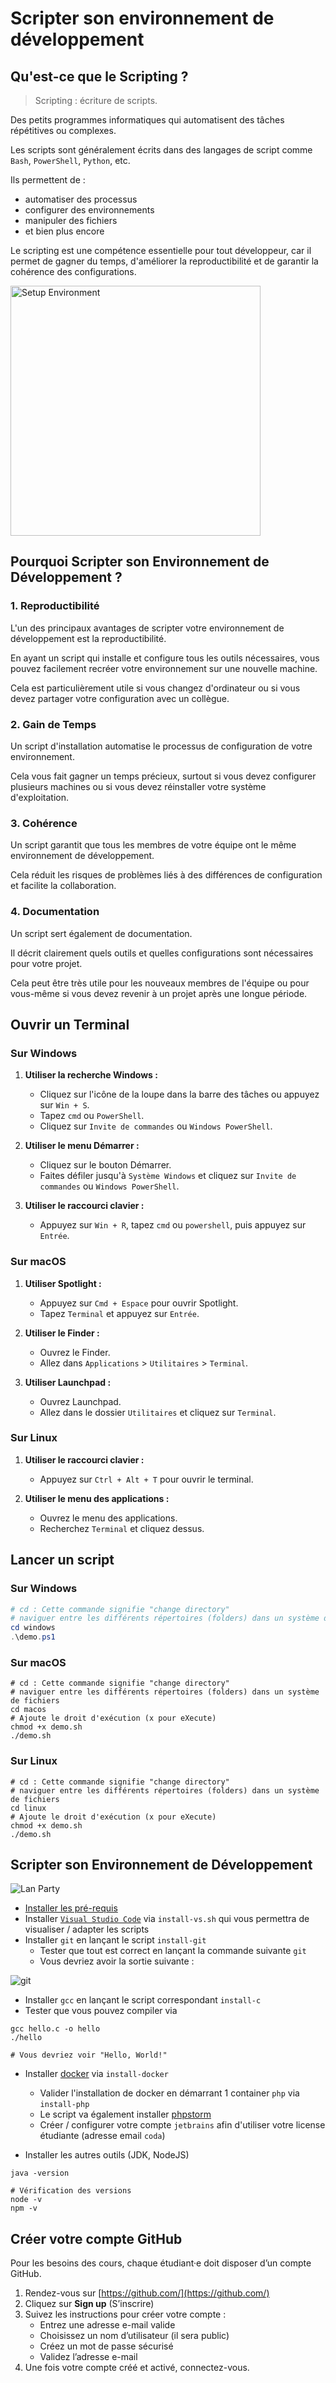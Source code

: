 # Scripter son environnement de développement
## Qu'est-ce que le Scripting ?
> Scripting : écriture de scripts.

Des petits programmes informatiques qui automatisent des tâches répétitives ou complexes.

Les scripts sont généralement écrits dans des langages de script comme `Bash`, `PowerShell`, `Python`, etc. 

Ils permettent de :
- automatiser des processus
- configurer des environnements
- manipuler des fichiers
- et bien plus encore

Le scripting est une compétence essentielle pour tout développeur, car il permet de gagner du temps, d'améliorer la reproductibilité et de garantir la cohérence des configurations.

<img src="img/setup-env.webp" alt="Setup Environment" height="400"/>

## Pourquoi Scripter son Environnement de Développement ?
### 1. Reproductibilité
L'un des principaux avantages de scripter votre environnement de développement est la reproductibilité. 

En ayant un script qui installe et configure tous les outils nécessaires, vous pouvez facilement recréer votre environnement sur une nouvelle machine. 

Cela est particulièrement utile si vous changez d'ordinateur ou si vous devez partager votre configuration avec un collègue.

### 2. Gain de Temps
Un script d'installation automatise le processus de configuration de votre environnement. 

Cela vous fait gagner un temps précieux, surtout si vous devez configurer plusieurs machines ou si vous devez réinstaller votre système d'exploitation.

### 3. Cohérence
Un script garantit que tous les membres de votre équipe ont le même environnement de développement. 

Cela réduit les risques de problèmes liés à des différences de configuration et facilite la collaboration.

### 4. Documentation
Un script sert également de documentation. 

Il décrit clairement quels outils et quelles configurations sont nécessaires pour votre projet. 

Cela peut être très utile pour les nouveaux membres de l'équipe ou pour vous-même si vous devez revenir à un projet après une longue période.

## Ouvrir un Terminal
### Sur Windows
1. **Utiliser la recherche Windows :**
   - Cliquez sur l'icône de la loupe dans la barre des tâches ou appuyez sur `Win + S`.
   - Tapez `cmd` ou `PowerShell`.
   - Cliquez sur `Invite de commandes` ou `Windows PowerShell`.

2. **Utiliser le menu Démarrer :**
   - Cliquez sur le bouton Démarrer.
   - Faites défiler jusqu'à `Système Windows` et cliquez sur `Invite de commandes` ou `Windows PowerShell`.

3. **Utiliser le raccourci clavier :**
   - Appuyez sur `Win + R`, tapez `cmd` ou `powershell`, puis appuyez sur `Entrée`.

### Sur macOS
1. **Utiliser Spotlight :**
   - Appuyez sur `Cmd + Espace` pour ouvrir Spotlight.
   - Tapez `Terminal` et appuyez sur `Entrée`.

2. **Utiliser le Finder :**
   - Ouvrez le Finder.
   - Allez dans `Applications` > `Utilitaires` > `Terminal`.

3. **Utiliser Launchpad :**
   - Ouvrez Launchpad.
   - Allez dans le dossier `Utilitaires` et cliquez sur `Terminal`.

### Sur Linux
1. **Utiliser le raccourci clavier :**
   - Appuyez sur `Ctrl + Alt + T` pour ouvrir le terminal.

2. **Utiliser le menu des applications :**
   - Ouvrez le menu des applications.
   - Recherchez `Terminal` et cliquez dessus.

## Lancer un script
### Sur Windows
```powershell
# cd : Cette commande signifie "change directory"
# naviguer entre les différents répertoires (folders) dans un système de fichiers
cd windows
.\demo.ps1
```

### Sur macOS
```shell
# cd : Cette commande signifie "change directory"
# naviguer entre les différents répertoires (folders) dans un système de fichiers
cd macos
# Ajoute le droit d'exécution (x pour eXecute)
chmod +x demo.sh
./demo.sh
```

### Sur Linux
```shell
# cd : Cette commande signifie "change directory"
# naviguer entre les différents répertoires (folders) dans un système de fichiers
cd linux
# Ajoute le droit d'exécution (x pour eXecute)
chmod +x demo.sh
./demo.sh
```

## Scripter son Environnement de Développement
![Lan Party](img/lan-party.webp)

- [Installer les pré-requis](PRE-REQUIS.md)
- Installer [`Visual Studio Code`](https://code.visualstudio.com/) via `install-vs.sh` qui vous permettra de visualiser / adapter les scripts
- Installer `git` en lançant le script `install-git`
   - Tester que tout est correct en lançant la commande suivante `git`
   - Vous devriez avoir la sortie suivante :

![git](img/git.webp)

- Installer `gcc` en lançant le script correspondant `install-c`
- Tester que vous pouvez compiler via

```shell
gcc hello.c -o hello
./hello

# Vous devriez voir "Hello, World!"
```

- Installer [docker](https://www.docker.com/) via `install-docker`
   - Valider l'installation de docker en démarrant 1 container `php` via `install-php`
   - Le script va également installer [phpstorm](https://www.jetbrains.com/phpstorm)
   - Créer / configurer votre compte `jetbrains` afin d'utiliser votre license étudiante (adresse email `coda`)

- Installer les autres outils (JDK, NodeJS)

```shell
java -version

# Vérification des versions
node -v
npm -v
```


## Créer votre compte GitHub
Pour les besoins des cours, chaque étudiant·e doit disposer d’un compte GitHub.

1. Rendez-vous sur [https://github.com/](https://github.com/)
2. Cliquez sur **Sign up** (S’inscrire)
3. Suivez les instructions pour créer votre compte :
   - Entrez une adresse e-mail valide
   - Choisissez un nom d’utilisateur (il sera public)
   - Créez un mot de passe sécurisé
   - Validez l’adresse e-mail
4. Une fois votre compte créé et activé, connectez-vous.

